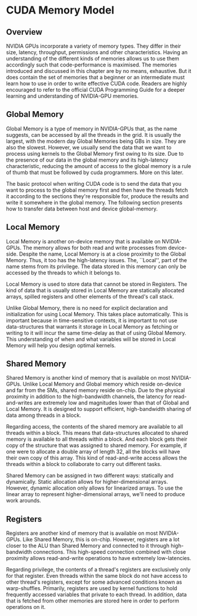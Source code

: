# CUDA Memory Model

## Overview
NVIDIA GPUs incorporate a variety of memory types. They differ in their size, latency, throughput, permissions and other characteristics. Having an understanding of the different kinds of memories allows us to use them  accordingly such that code-performance is maximised. The memories introduced and discussed in this chapter are by no means, exhaustive. But it does contain the set of memories that a beginner or an intermediate must learn how to use in order to write effective CUDA code. Readers are highly encouraged to refer to the official CUDA Programming Guide for a deeper learning and understanding of NVIDIA-GPU memories. 

## Global Memory 
Global Memory is a type of memory in NVIDIA-GPUs that, as the name suggests, can be accessed by all the threads in the grid. It is usually the largest, with the modern day Global Memories being GBs in size. They are also the slowest. However, we usually send the data that we want to process using kernels to the Global Memory first owing to its size. Due to the presence of our data in the global memory and its high-latency characteristic, reducing the amount of access to the global memory is a rule of thumb that must be followed by cuda programmers. More on this later. 

The basic protocol when writing CUDA code is to send the data that you want to process to the global memory first and then have the threads fetch it according to the sections they're responsible for, produce the results and write it somewhere in the global memory. The following section presents how to transfer data between host and device global-memory. 


## Local Memory
Local Memory is another on-device memory that is available on NVIDIA-GPUs. The memory allows for both read and write processes from device-side. Despite the name, Local Memory is at a close proximity to the Global Memory. Thus, it too has the high-latency issues. The, ``Local'', part of the name stems from its privilege. The data stored in this memory can only be accessed by the threads to which it belongs to. 

Local Memory is used to store data that cannot be stored in Registers. The kind of data that is usually stored in Local Memory are statically allocated arrays, spilled registers and other elements of the thread's call stack. 

Unlike Global Memory, there is no need for explicit declaration and initialization for using Local Memory. This takes place automatically. This is important because in time-sensitive contexts, it is important to not use data-structures that warrants it storage in Local Memory as fetching or writing to it will incur the same time-delay as that of using Global Memory. This understanding of when and what variables will be stored in Local Memory will help you design optimal kernels. 


## Shared Memory
Shared Memory is another kind of memory that is available on most NVIDIA-GPUs. Unlike Local Memory and Global memory which reside on-device and far from the SMs, shared memory reside on-chip. Due to the physical proximity in addition to the high-bandwidth channels, the latency for read-and-writes are extremely low and magnitudes lower than that of Global and Local Memory. It is designed to support efficient, high-bandwidth sharing of data among threads in a block. 

Regarding access, the contents of the shared memory are available to all threads within a block. This means that data-structures allocated to shared memory is available to all threads within a block. And each block gets their copy of the structure that was assigned to shared memory. For example, if one were to allocate a double array of length 32, all the blocks will have their own copy of this array. This kind of read-and-write access allows the threads within a block to collaborate to carry out different tasks. 

Shared Memory can be assigned in two different ways: statically and dynamically. Static allocation allows for higher-dimensional arrays. However, dynamic allocation only allows for linearized arrays. To use the linear array to represent higher-dimensional arrays, we'll need to produce work arounds. 

## Registers
Registers are another kind of memory that is available on most NVIDIA-GPUs. Like Shared Memory, this is on-chip. However, registers are a lot closer to the ALU than Shared Memory and connected to it through high-bandwidth connections. This high-speed connection combined with close proximity allows read-and-write operations to have extremely low-latencies. 

Regarding privilege, the contents of a thread's registers are exclusively only for that register. Even threads within the same block do not have access to other thread's registers, except for some advanced conditions known as warp-shuffles. Primarily, registers are used by kernel functions to hold frequently accessed variables that private to each thread. In addition, data that is fetched from other memories are stored here in order to perform operations on it. 